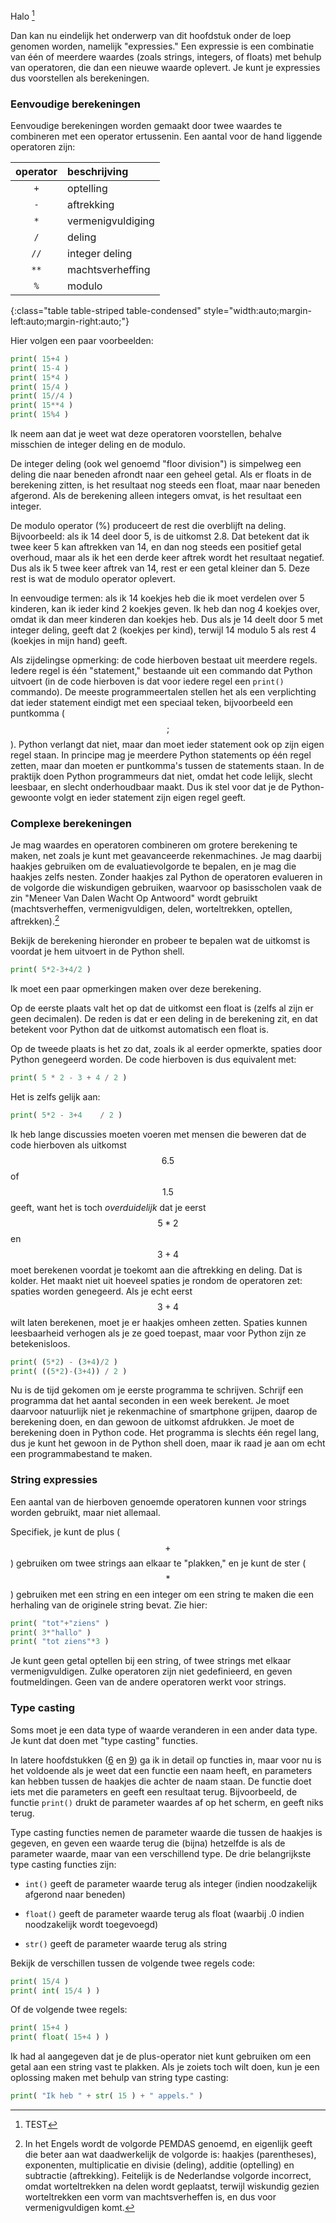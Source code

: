 Halo [^35]

Dan kan nu eindelijk het onderwerp van dit hoofdstuk onder de loep
genomen worden, namelijk "expressies." Een expressie is een combinatie
van één of meerdere waardes (zoals strings, integers, of floats) met
behulp van operatoren, die dan een nieuwe waarde oplevert. Je kunt je
expressies dus voorstellen als berekeningen.

### Eenvoudige berekeningen

Eenvoudige berekeningen worden gemaakt door twee waardes te combineren
met een operator ertussenin. Een aantal voor de hand liggende operatoren
zijn:

| operator | beschrijving |
|:--------:|:------------|
| `+` | optelling |
| `-` | aftrekking |
| `*` | vermenigvuldiging |
| `/` | deling |
| `//` | integer deling |
| `**` | machtsverheffing |
| `%` | modulo |
{:class="table table-striped table-condensed" style="width:auto;margin-left:auto;margin-right:auto;"}

Hier volgen een paar voorbeelden:

```python
print( 15+4 )
print( 15-4 )
print( 15*4 )
print( 15/4 )
print( 15//4 )
print( 15**4 )
print( 15%4 )
```

Ik neem aan dat je weet wat deze operatoren voorstellen, behalve
misschien de integer deling en de modulo.

De integer deling (ook wel genoemd "floor division") is simpelweg een
deling die naar beneden afrondt naar een geheel getal. Als er floats in
de berekening zitten, is het resultaat nog steeds een float, maar naar
beneden afgerond. Als de berekening alleen integers omvat, is het
resultaat een integer.

De modulo operator (%) produceert de rest die overblijft na deling.
Bijvoorbeeld: als ik 14 deel door 5, is de uitkomst 2.8. Dat betekent
dat ik twee keer 5 kan aftrekken van 14, en dan nog steeds een positief
getal overhoud, maar als ik het een derde keer aftrek wordt het
resultaat negatief. Dus als ik 5 twee keer aftrek van 14, rest er een
getal kleiner dan 5. Deze rest is wat de modulo operator oplevert.

In eenvoudige termen: als ik 14 koekjes heb die ik moet verdelen over 5
kinderen, kan ik ieder kind 2 koekjes geven. Ik heb dan nog 4 koekjes
over, omdat ik dan meer kinderen dan koekjes heb. Dus als je 14 deelt
door 5 met integer deling, geeft dat 2 (koekjes per kind), terwijl 14
modulo 5 als rest 4 (koekjes in mijn hand) geeft.

Als zijdelingse opmerking: de code hierboven bestaat uit meerdere
regels. Iedere regel is één "statement," bestaande uit een commando dat
Python uitvoert (in de code hierboven is dat voor iedere regel een
`print()` commando). De meeste programmeertalen stellen het als een
verplichting dat ieder statement eindigt met een speciaal teken,
bijvoorbeeld een puntkomma ($$;$$). Python verlangt dat niet, maar dan
moet ieder statement ook op zijn eigen regel staan. In principe mag je
meerdere Python statements op één regel zetten, maar dan moeten er
puntkomma's tussen de statements staan. In de praktijk doen Python
programmeurs dat niet, omdat het code lelijk, slecht leesbaar, en slecht
onderhoudbaar maakt. Dus ik stel voor dat je de Python-gewoonte volgt en
ieder statement zijn eigen regel geeft.

### Complexe berekeningen

Je mag waardes en operatoren combineren om grotere berekening te maken,
net zoals je kunt met geavanceerde rekenmachines. Je mag daarbij haakjes
gebruiken om de evaluatievolgorde te bepalen, en je mag die haakjes
zelfs nesten. Zonder haakjes zal Python de operatoren evalueren in de
volgorde die wiskundigen gebruiken, waarvoor op basisscholen vaak de zin
"Meneer Van Dalen Wacht Op Antwoord" wordt gebruikt (machtsverheffen,
vermenigvuldigen, delen, worteltrekken, optellen, aftrekken).[^3]

Bekijk de berekening hieronder en probeer te bepalen wat de uitkomst is
voordat je hem uitvoert in de Python shell.

```python
print( 5*2-3+4/2 )
```

Ik moet een paar opmerkingen maken over deze berekening.

Op de eerste plaats valt het op dat de uitkomst een float is (zelfs al
zijn er geen decimalen). De reden is dat er een deling in de berekening
zit, en dat betekent voor Python dat de uitkomst automatisch een float
is.

Op de tweede plaats is het zo dat, zoals ik al eerder opmerkte, spaties
door Python genegeerd worden. De code hierboven is dus equivalent met:

```python
print( 5 * 2 - 3 + 4 / 2 )
```

Het is zelfs gelijk aan:

```python
print( 5*2 - 3+4    / 2 )
```

Ik heb lange discussies moeten voeren met mensen die beweren dat de code
hierboven als uitkomst $$6.5$$ of $$1.5$$ geeft, want het is toch
*overduidelijk* dat je eerst $$5*2$$ en $$3+4$$ moet berekenen voordat je
toekomt aan die aftrekking en deling. Dat is kolder. Het maakt niet uit
hoeveel spaties je rondom de operatoren zet: spaties worden genegeerd.
Als je echt eerst $$3+4$$ wilt laten berekenen, moet je er haakjes omheen
zetten. Spaties kunnen leesbaarheid verhogen als je ze goed toepast,
maar voor Python zijn ze betekenisloos.

```python
print( (5*2) - (3+4)/2 )
print( ((5*2)-(3+4)) / 2 )
```

Nu is de tijd gekomen om je eerste programma te schrijven. Schrijf een
programma dat het aantal seconden in een week berekent. Je moet daarvoor
natuurlijk niet je rekenmachine of smartphone grijpen, daarop de
berekening doen, en dan gewoon de uitkomst afdrukken. Je moet de
berekening doen in Python code. Het programma is slechts één regel lang,
dus je kunt het gewoon in de Python shell doen, maar ik raad je aan om
echt een programmabestand te maken.

### String expressies

Een aantal van de hierboven genoemde operatoren kunnen voor strings
worden gebruikt, maar niet allemaal.

Specifiek, je kunt de plus ($$+$$) gebruiken om twee strings aan elkaar te
"plakken," en je kunt de ster ($$*$$) gebruiken met een string en een
integer om een string te maken die een herhaling van de originele string
bevat. Zie hier:

```python
print( "tot"+"ziens" )
print( 3*"hallo" )
print( "tot ziens"*3 )
```

Je kunt geen getal optellen bij een string, of twee strings met elkaar
vermenigvuldigen. Zulke operatoren zijn niet gedefinieerd, en geven
foutmeldingen. Geen van de andere operatoren werkt voor strings.

### Type casting

Soms moet je een data type of waarde veranderen in een ander data type.
Je kunt dat doen met "type casting" functies.

In latere hoofdstukken
(<a href="#ch:simplefunctions" data-reference-type="ref" data-reference="ch:simplefunctions">6</a>
en
<a href="#ch:functions" data-reference-type="ref" data-reference="ch:functions">9</a>)
ga ik in detail op functies in, maar voor nu is het voldoende als je
weet dat een functie een naam heeft, en parameters kan hebben tussen de
haakjes die achter de naam staan. De functie doet iets met die
parameters en geeft een resultaat terug. Bijvoorbeeld, de functie
`print()` drukt de parameter waardes af op het scherm, en geeft niks
terug.

Type casting functies nemen de parameter waarde die tussen de haakjes is
gegeven, en geven een waarde terug die (bijna) hetzelfde is als de
parameter waarde, maar van een verschillend type. De drie belangrijkste
type casting functies zijn:

-   `int()` geeft de parameter waarde terug als integer (indien
    noodzakelijk afgerond naar beneden)

-   `float()` geeft de parameter waarde terug als float (waarbij .0
    indien noodzakelijk wordt toegevoegd)

-   `str()` geeft de parameter waarde terug als string

Bekijk de verschillen tussen de volgende twee regels code:

```python
print( 15/4 )
print( int( 15/4 ) )
```

Of de volgende twee regels:

```python
print( 15+4 )
print( float( 15+4 ) )
```

Ik had al aangegeven dat je de plus-operator niet kunt gebruiken om een
getal aan een string vast te plakken. Als je zoiets toch wilt doen, kun
je een oplossing maken met behulp van string type casting:

```python
print( "Ik heb " + str( 15 ) + " appels." )
```

[^3]: In het Engels wordt de volgorde PEMDAS genoemd, en eigenlijk geeft
    die beter aan wat daadwerkelijk de volgorde is: haakjes
    (parentheses), exponenten, multiplicatie en divisie (deling),
    additie (optelling) en subtractie (aftrekking). Feitelijk is de
    Nederlandse volgorde incorrect, omdat worteltrekken na delen wordt
    geplaatst, terwijl wiskundig gezien worteltrekken een vorm van
    machtsverheffen is, en dus voor vermenigvuldigen komt.
    
[^35]: TEST
